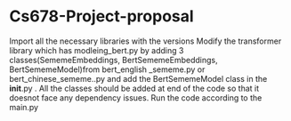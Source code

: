 # Cs678-Project-proposal
Import all the necessary libraries with the versions
Modify the transformer library which has modleing_bert.py by adding 3 classes(SememeEmbeddings, BertSememeEmbeddings, BertSememeModel)from bert_english
_sememe.py or bert_chinese_sememe..py and add the BertSememeModel class in the __init__.py .
All the classes should be added at end of the code so that it doesnot face any dependency issues.
Run the code according to the main.py
